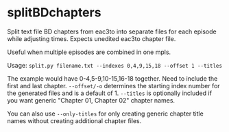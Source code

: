 # splitBDchapters

Split text file BD chapters from eac3to into separate files for each episode while adjusting times. Expects unedited eac3to chapter file.

Useful when multiple episodes are combined in one mpls.


Usage:
`split.py filename.txt --indexes 0,4,9,15,18 --offset 1 --titles`

The example would have 0-4,5-9,10-15,16-18 together. Need to include the first and last chapter.
`--offset/-o` determines the starting index number for the generated files and is a default of 1. `--titles` is optionally included if you want generic "Chapter 01, Chapter 02" chapter names.

You can also use `--only-titles` for only creating generic chapter title names without creating additional chapter files.
